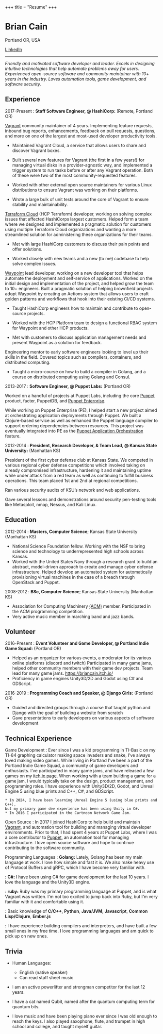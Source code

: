 +++
title = "Resume"
+++

Brian Cain
============

Portland OR, USA

[LinkedIn](https://www.linkedin.com/in/briancain1/)
-------------------     ----------------------------

_Friendly and motivated software developer and leader. Excels in designing intuitive technologies that help automate problems away for users. Experienced open-source software and community maintainer with 10+ years in the industry. Loves automation tools, game development, and software security._

Experience
----------

2017-Present
:   **Staff Software Engineer, @ HashiCorp:** (Remote, Portland OR)

[Vagrant](https://www.vagrantup.com/) community maintainer of 4 years. Implementing feature requests, inbound bug reports, enhancements, feedback on pull requests, questions, and more on one of the largest and most-used developer productivity tools.

* Maintained Vagrant Cloud, a service that allows users to share and discover Vagrant boxes.

* Built several new features for Vagrant (the first in a few years!) for managing virtual disks in a provider-agnostic way, and implemented a trigger system to run tasks before or after any Vagrant operation. Both of these were two of the most community-requested features.

* Worked with other external open source maintainers for various Linux distributions to ensure Vagrant was working on their platforms.

* Wrote a large bulk of unit tests around the core of Vagrant to ensure stability and maintainability.

[Terraform Cloud](https://developer.hashicorp.com/terraform/cloud-docs) (HCP Terraform) developer, working on solving complex issues that affected HashiCorps largest customers. Helped form a team where we designed and implemented a pragmatic solution for customers using multiple Terraform Cloud organizations and wanting a more streamlined solution for administering these organizations for their teams.

* Met with large HashiCorp customers to discuss their pain points and offer solutions.

* Worked closely with new teams and a new (to me) codebase to help solve complex issues.

[Waypoint](https://www.waypointproject.io/) lead developer, working on a new developer tool that helps automate the deployment and self-service of applications. Worked on the initial design and implementation of the project, and helped grow the team to 10+ engineers. Built a pragmatic solution of helping brownfield projects adopt Waypoint by creating an Actions system that allows users to craft golden patterns and workflows that hook into their existing CI/CD systems.

* Taught HashiCorp engineers how to maintain and contribute to open-source projects.

* Worked with the HCP Platform team to design a functional RBAC system for Waypoint and other HCP products.

* Met with customers to discuss application management needs and present Waypoint as a solution for feedback.

Engineering mentor to early software engineers looking to level up their skills in the field. Covered topics such as compilers, containers, and distributed computing.

* Taught a micro-course on how to build a compiler in Golang, and a course on
distributed computing using Golang and Consul.

2013-2017
:   **Software Engineer, @ Puppet Labs:** (Portland OR)

Worked on a handful of projects at Puppet Labs, including the core [Puppet](https://www.puppet.com/docs/puppet/8/puppet_overview) product, facter, PuppetDB, and [Puppet Enterprise](https://www.puppet.com/products/puppet-enterprise).

While working on Puppet Enterprise (PE), I helped
start a new project aimed at orchestrating application deployments through Puppet. We built
a Clojure-based service as well as enhanced the Puppet language compiler to
support ordering dependencies between resources. This project was eventually
integrated into PE as the [Puppet Application Orchestration](https://puppet.com/docs/pe/2017.3/app_orchestration_intro.html) feature.

2012-2014
:   **President, Research Developer, & Team Lead, @ Kansas State University:** (Manhattan KS)

President of the first cyber defense club at Kansas State. We competed in various regional cyber defense competitions which involved taking on already compromised infrastructure, hardening it and maintaining uptime while under attack from a red team as well as continuing to fulfill business operations. This team placed 1st and 2nd at regional competitions.

Ran various security audits of KSU’s network and web applications.

Gave several lessons and demonstrations around security pen-testing tools like Metasploit, nmap, Nessus, and Kali Linux.

Education
---------

2012-2014
:   **Masters, Computer Science**; Kansas State University (Manhattan KS)

* National Science Foundation fellow. Working with the NSF to bring science and technology to underrepresented high schools across Kansas.
* Worked with the United States Navy through a research grant to build an abstract, model-driven approach to create and manage cyber defense infrastructure. Helped develop an automated system for automatically provisioning virtual machines in the case of a breach through OpenStack and Puppet.

2008-2012
:   **BSc, Computer Science**; Kansas State University (Manhattan KS)

* Association for Computing Machinery [(ACM)](https://www.acm.org/) member. Participated in the ACM programming competition.
* Very active music member in marching band and jazz bands.

Volunteer
---------

2016-Present
:   **Event Volunteer and Game Developer, @ Portland Indie Game Squad:** (Portland OR)

* Helped as an organizer for various events, a moderator for its various online platforms (discord and twitch) Participated in many game jams, helped other community members with their game dev projects. Team lead for many game jams. https://briancain.itch.io/
* Proficiency in game engines Unity3D/2D and Godot using C# and GDScript.

2016-2019
:   **Programming Coach and Speaker, @ Django Girls:** (Portland OR)

* Guided and directed groups through a course that taught python and Django with the goal of building a website from scratch
* Gave presentations to early developers on various aspects of software development

Technical Experience
--------------------

Game Development
:   Ever since I was a kid programming in TI-Basic on my TI-84 graphing calculator making
    space invaders and snake, I've always loved making video games. While living in Portland
    I've been a part of the Portland Indie Game Squad, a community of game developers
    and enthusiasts. I've participated in many game jams, and have released a few
    games on my [itch.io page](https://briancain.itch.io/). When working with a
    team building a game for a game jam, I would typically take on the design, product
    management, and programming roles. I have experience with Unity3D/2D, Godot, and Unreal Engine 5 using blue prints and C++, C#, and GDScript.

    * In 2024, I have been learning Unreal Engine 5 (using blue prints and C++),
    but my primary game dev experience has been using Unity in C#.
    * In 2016 I participated in the Cartnoon Network Game Jam.

Open Source
:   In 2017 I joined HashiCorp to help build and maintain [Vagrant](https://www.vagrantup.com/),
    and automation tool for building and managing virtual developer environments.
    Prior to that, I had spent 4 years at Puppet Labs, where I was a core contributor to
    [Puppet](https://puppet.com/), an automation tool for managing infrastructure.
    I love open source software and hope to continue contributing to the software
    community.

Programming Languages
:   **Golang:** Lately, Golang has been my main language at work. I love how
    simple and fast it is. We also make heavy use of Protocol Buffers and gRPC,
    which I have become very familiar with.

:   **C#:** I have been using C# for game development for the last 10 years. I love
    the language and the Unity3D engine.

:   **ruby:** Ruby was my primary programming language at Puppet, and is what
    Vagrant was written. I'm not too excited to jump back into Ruby, but I'm
    very familiar with it and comfortable using it.

:   Basic knowledge of **C/C++**, **Python**, **Java/JVM**, **Javascript**, **Common Lisp/Clojure**, **Ember.js**

:   I have experience building compilers and interpreters, and have built a few small ones in my free time. I love programming languages and am quick to pick up on new ones.

Trivia
------

* Human Languages:
    + English (native speaker)
    + Can read staff sheet music

* I am an active powerlifter and strongman competitor for the last 12 years.
* I have a cat named Qubit, named after the quantum computing term for quantum bits.
* I love music and have been playing piano ever since I was old enough to reach the keys. I also played saxophone, flute, and trumpet in high school and college, and taught myself guitar.

